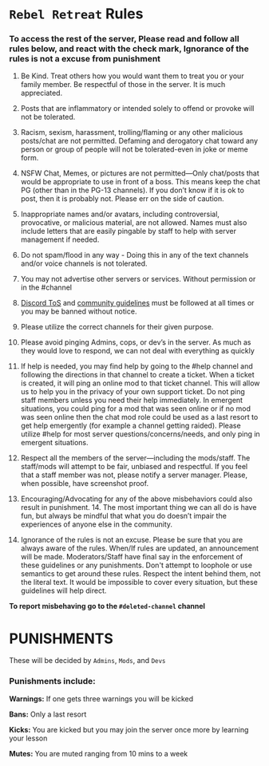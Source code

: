 # `Rebel Retreat` Rules


### To access the rest of the server, Please read and follow all rules below, and react with the check mark, Ignorance of the rules is not a excuse from punishment
1. Be Kind. Treat others how you would want them to treat you or your family member. Be respectful of those in the server. It is much appreciated. 

2. Posts that are inflammatory or intended solely to offend or provoke will not be tolerated.

3. Racism, sexism, harassment, trolling/flaming or any other malicious posts/chat are not permitted. Defaming and derogatory chat toward any person or group of people will not be tolerated-even in joke or meme form. 
4. NSFW Chat, Memes, or pictures are not permitted—Only chat/posts that would be appropriate to use in front of a boss. This means keep the chat PG (other than in the PG-13 channels). If you don’t know if it is ok to post, then it is probably not. Please err on the side of caution. 
5. Inappropriate names and/or avatars, including controversial, provocative, or malicious material, are not allowed. Names must also include letters that are easily pingable by staff to help with server management if needed. 
6. Do not spam/flood in any way - Doing this in any of the text channels and/or voice channels is not tolerated.
7. You may not advertise other servers or services. Without permission or in the #channel
8. [Discord ToS](https://discordapp.com/terms) and [community guidelines](https://discordapp.com/guidelines) must be followed at all times or you may be banned without notice.
9. Please utilize the correct channels for their given purpose. 
10. Please avoid pinging Admins, cops, or dev’s in the server. As much as they would love to respond, we can not deal with everything as quickly
11. If help is needed, you may find help by going to the #help channel and following the directions in that channel to create a ticket. When a ticket is created, it will ping an online mod to that ticket channel. This will allow us to help you in the privacy of your own support ticket. Do not ping staff members unless you need their help immediately. In emergent situations, you could ping for a mod that was seen online or if no mod was seen online then the chat mod role could be used as a last resort to get help emergently (for example a channel getting raided). Please utilize #help for most server questions/concerns/needs, and only ping in emergent situations. 
12. Respect all the members of the server—including the mods/staff. The staff/mods will attempt to be fair, unbiased and respectful. If you feel that a staff member was not, please notify a server manager. Please, when possible, have screenshot proof. 
13. Encouraging/Advocating for any of the above misbehaviors could also result in punishment. 14. The most important thing we can all do is have fun, but always be mindful that what you do doesn’t impair the experiences of anyone else in the community. 
15. Ignorance of the rules is not an excuse. Please be sure that you are always aware of the rules. When/If rules are updated, an announcement will be made. Moderators/Staff have final say in the enforcement of these guidelines or any punishments. Don't attempt to loophole or use semantics
to get around these rules. Respect the intent behind them, not the literal text. It would be impossible to cover every situation, but these guidelines will help direct.

**To report misbehaving go to the `#deleted-channel` channel**

# **PUNISHMENTS**

These will be decided by `Admins`, `Mods`, and `Devs`

### Punishments include:

**Warnings:** If one gets three warnings you will be kicked

**Bans:** Only a last resort

**Kicks:** You are kicked but you may join the server once more by learning your lesson

**Mutes:** You are muted ranging from 10 mins to a week
